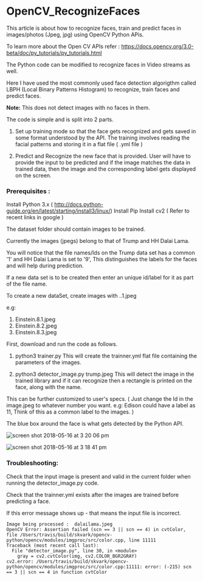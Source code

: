 # OpenCV_RecognizeFaces
This article is about how to recognize faces, train and predict faces in images/photos (Jpeg, jpg) using OpenCV Python APis.

To learn more about the Open CV APIs refer : https://docs.opencv.org/3.0-beta/doc/py_tutorials/py_tutorials.html

The Python code can be modified to recognize faces in Video streams as well.

Here I have used the most commonly used face detection algorigthm called LBPH (Local Binary Patterns Histogram) to recognize, train faces and predict faces.

**Note:** This does not detect images with no faces in them.

The code is simple and is split into 2 parts.

1) Set up training mode so that the face gets recognized and gets saved in some format understood by the API. The training involves reading the facial patterns and storing it in a flat file ( .yml file )

2) Predict and Recognize the new face that is provided.
User will have to provide the input to be predicted and if the image matches the data in trained data, then the image and the corresponding label gets displayed on the screen. 


### Prerequisites :

Install Python 3.x ( http://docs.python-guide.org/en/latest/starting/install3/linux/)
Install Pip 
Install cv2 ( Refer to recent links in google )

The dataset folder should contain images to be trained. 

Currently the images (jpegs) belong to that of Trump and HH Dalai Lama.

You will notice that the file names/Ids on the Trump data set has a common '1' and HH Dalai Lama is set to '9', This distinguishes the labels for the faces and will help during prediction.

If a new data set is to be created then enter an unique id/label for it as part of the file name.

To create a new dataSet, create images with <Image>.<UniqID>.1.jpeg 

e.g:  
1. Einstein.8.1.jpeg
2. Einstein.8.2.jpeg
3. Einstein.8.3.jpeg


First, download and run the code as follows.

1. python3 trainer.py
 This will create the trainner.yml flat file containing the parameters of the images.

2. python3 detector_image.py  trump.jpeg
	This will detect the image in the trained library and if it can recognize then a rectangle is printed on the face, along with the name.

This can be further customized to user's specs. ( Just change the Id in the image.jpeg to whatever number you want.  e.g: Edison could have a label as  11, Think of this as a common label to the images. )

The blue box around the face is what gets detected by the Python API.

![screen shot 2018-05-16 at 3 20 06 pm](https://user-images.githubusercontent.com/14288989/40110079-b66f67f4-591c-11e8-85ce-f4470d511395.png)


![screen shot 2018-05-16 at 3 18 41 pm](https://user-images.githubusercontent.com/14288989/40110080-b69abe72-591c-11e8-8a42-5feba8d3a323.png)


### Troubleshooting:

Check that the input image is present and valid in the current folder when running the detector_image.py code.

Check that the trainner.yml exists after the images are trained before predicting a face.

If this error message shows up - that means the input file is incorrect.

	Image being processed :  dalailama.jpeg
	OpenCV Error: Assertion failed (scn == 3 || scn == 4) in cvtColor, file /Users/travis/build/skvark/opencv-python/opencv/modules/imgproc/src/color.cpp, line 11111
	Traceback (most recent call last):
	  File "detector_image.py", line 30, in <module>
	    gray = cv2.cvtColor(img, cv2.COLOR_BGR2GRAY)
	cv2.error: /Users/travis/build/skvark/opencv-python/opencv/modules/imgproc/src/color.cpp:11111: error: (-215) scn == 3 || scn == 4 in function cvtColor

